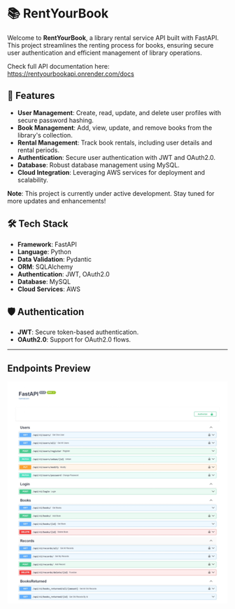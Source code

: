 # 📚 RentYourBook

<!--![Library GIF](https://media.giphy.com/media/26gsspfH2TJEZ8xYY/giphy.gif)-->

Welcome to **RentYourBook**, a library rental service API built with FastAPI. This project streamlines the renting process for books, ensuring secure user authentication and efficient management of library operations.

Check full API documentation here:
https://rentyourbookapi.onrender.com/docs

## 🚀 Features

- **User Management**: Create, read, update, and delete user profiles with secure password hashing.
- **Book Management**: Add, view, update, and remove books from the library's collection.
- **Rental Management**: Track book rentals, including user details and rental periods.
- **Authentication**: Secure user authentication with JWT and OAuth2.0.
- **Database**: Robust database management using MySQL.
- **Cloud Integration**: Leveraging AWS services for deployment and scalability.

**Note**: This project is currently under active development. Stay tuned for more updates and enhancements!

## 🛠️ Tech Stack

- **Framework**: FastAPI
- **Language**: Python
- **Data Validation**: Pydantic
- **ORM**: SQLAlchemy
- **Authentication**: JWT, OAuth2.0
- **Database**: MySQL
- **Cloud Services**: AWS

## 🛡️ Authentication

- **JWT**: Secure token-based authentication.
- **OAuth2.0**: Support for OAuth2.0 flows.

---

## Endpoints Preview

![image](image.png)
